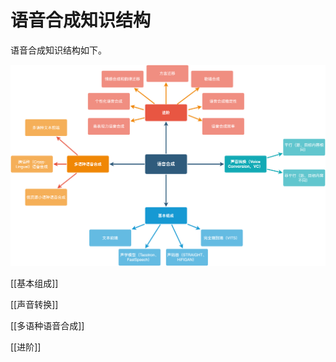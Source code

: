 # 语音合成知识结构

语音合成知识结构如下。

![语音合成知识结构](../asset/text_to_speech_knowledge.png)

[[基本组成]]

[[声音转换]]

[[多语种语音合成]]

[[进阶]]